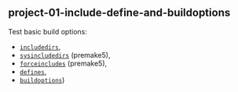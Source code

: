 ## project-01-include-define-and-buildoptions

Test basic build options:
- [`includedirs`](https://premake.github.io/docs/includedirs),
- [`sysincludedirs`](https://premake.github.io/docs/sysincludedirs) (premake5),
- [`forceincludes`](https://premake.github.io/docs/forceincludes) (premake5),
- [`defines`](https://premake.github.io/docs/defines),
- [`buildoptions`](https://premake.github.io/docs/buildoptions))

